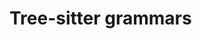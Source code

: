 # Tree-sitter grammars

<!----------------------------------------------------------------------
TODO: Give an explanation/overview of Tree-sitter grammars and how
Topiary uses them.

For a subsequent PR...

(See https://github.com/tweag/topiary/pull/750/files#r1961950658)
----------------------------------------------------------------------->
